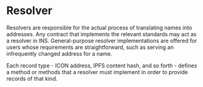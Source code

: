 # Resolver
Resolvers are responsible for the actual process of translating names into addresses. Any contract that implements the relevant standards may act as a resolver in INS. General-purpose resolver implementations are offered for users whose requirements are straightforward, such as serving an infrequently changed address for a name.

Each record type - ICON address, IPFS content hash, and so forth - defines a method or methods that a resolver must implement in order to provide records of that kind. 
